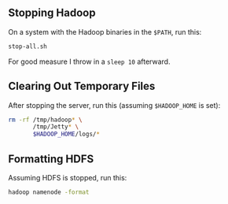 Stopping Hadoop
---------------

On a system with the Hadoop binaries in the `$PATH`, run this:

```bash
stop-all.sh
```

For good measure I throw in a `sleep 10` afterward.

Clearing Out Temporary Files
----------------------------

After stopping the server, run this (assuming `$HADOOP_HOME` is set):

```bash
rm -rf /tmp/hadoop* \
       /tmp/Jetty* \
       $HADOOP_HOME/logs/*
```

Formatting HDFS
---------------

Assuming HDFS is stopped, run this:

```bash
hadoop namenode -format
```

